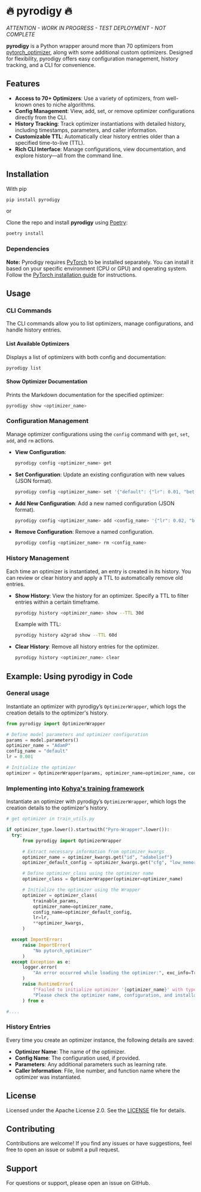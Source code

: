 
# 🔥 pyrodigy 🔥

*ATTENTION - WORK IN PROGRESS - TEST DEPLOYMENT - NOT COMPLETE*

**pyrodigy** is a Python wrapper around more than 70 optimizers from [pytorch_optimizer](https://github.com/kozistr/pytorch_optimizer), along with some additional custom optimizers. Designed for flexibility, pyrodigy offers easy configuration management, history tracking, and a CLI for convenience.

## Features
- **Access to 70+ Optimizers**: Use a variety of optimizers, from well-known ones to niche algorithms.
- **Config Management**: View, add, set, or remove optimizer configurations directly from the CLI.
- **History Tracking**: Track optimizer instantiations with detailed history, including timestamps, parameters, and caller information.
- **Customizable TTL**: Automatically clear history entries older than a specified time-to-live (TTL).
- **Rich CLI Interface**: Manage configurations, view documentation, and explore history—all from the command line.

## Installation

With pip
```bash
pip install pyrodigy
```

or

Clone the repo and install **pyrodigy** using [Poetry](https://python-poetry.org/):
```bash
poetry install
```

### Dependencies

**Note:** Pyrodigy requires [PyTorch](https://pytorch.org/get-started/locally/) to be installed separately. You can install it based on your specific environment (CPU or GPU) and operating system. Follow the [PyTorch installation guide](https://pytorch.org/get-started/locally/) for instructions.


## Usage
### CLI Commands
The CLI commands allow you to list optimizers, manage configurations, and handle history entries. 

#### List Available Optimizers
Displays a list of optimizers with both config and documentation:
```bash
pyrodigy list
```

#### Show Optimizer Documentation
Prints the Markdown documentation for the specified optimizer:
```bash
pyrodigy show <optimizer_name>
```

### Configuration Management
Manage optimizer configurations using the `config` command with `get`, `set`, `add`, and `rm` actions.

- **View Configuration**:
  ```bash
  pyrodigy config <optimizer_name> get
  ```
- **Set Configuration**: Update an existing configuration with new values (JSON format).
  ```bash
  pyrodigy config <optimizer_name> set '{"default": {"lr": 0.01, "beta": 0.9}}'
  ```
- **Add New Configuration**: Add a new named configuration (JSON format).
  ```bash
  pyrodigy config <optimizer_name> add <config_name> '{"lr": 0.02, "beta": 0.95}'
  ```
- **Remove Configuration**: Remove a named configuration.
  ```bash
  pyrodigy config <optimizer_name> rm <config_name>
  ```

### History Management
Each time an optimizer is instantiated, an entry is created in its history. You can review or clear history and apply a TTL to automatically remove old entries.

- **Show History**: View the history for an optimizer. Specify a TTL to filter entries within a certain timeframe.
  ```bash
  pyrodigy history <optimizer_name> show --TTL 30d
  ```
  Example with TTL:
  ```bash
  pyrodigy history a2grad show --TTL 60d
  ```
- **Clear History**: Remove all history entries for the optimizer.
  ```bash
  pyrodigy history <optimizer_name> clear
  ```

## Example: Using pyrodigy in Code

### General usage

Instantiate an optimizer with pyrodigy’s `OptimizerWrapper`, which logs the creation details to the optimizer's history.

```python
from pyrodigy import OptimizerWrapper

# Define model parameters and optimizer configuration
params = model.parameters()
optimizer_name = "AdamP"
config_name = "default"
lr = 0.001

# Initialize the optimizer
optimizer = OptimizerWrapper(params, optimizer_name=optimizer_name, config_name=config_name, lr=lr)
```


### Implementing into [Kohya's training framework]([http://bla](https://github.com/kohya-ss/sd-scripts))

Instantiate an optimizer with pyrodigy’s `OptimizerWrapper`, which logs the creation details to the optimizer's history.

```python
# get optimizer in train_utils.py

if optimizer_type.lower().startswith("Pyro-Wrapper".lower()):
  try:
      from pyrodigy import OptimizerWrapper

      # Extract necessary information from optimizer_kwargs
      optimizer_name = optimizer_kwargs.get("id", "adabelief")
      optimizer_default_config = optimizer_kwargs.get("cfg", "low_memory")

      # Define optimizer_class using the optimizer name
      optimizer_class = OptimizerWrapper(optimizer=optimizer_name)

      # Initialize the optimizer using the Wrapper
      optimizer = optimizer_class(
          trainable_params,
          optimizer_name=optimizer_name,
          config_name=optimizer_default_config,
          lr=lr,
          **optimizer_kwargs,
      )

  except ImportError:
      raise ImportError(
          "No pytorch_optimizer"
      )
  except Exception as e:
      logger.error(
          "An error occurred while loading the optimizer:", exc_info=True
      )
      raise RuntimeError(
          f"Failed to initialize optimizer '{optimizer_name}' with type '{optimizer_type}'. "
          "Please check the optimizer name, configuration, and installation."
      ) from e

#....
```

### History Entries
Every time you create an optimizer instance, the following details are saved:
- **Optimizer Name**: The name of the optimizer.
- **Config Name**: The configuration used, if provided.
- **Parameters**: Any additional parameters such as learning rate.
- **Caller Information**: File, line number, and function name where the optimizer was instantiated.

## License
Licensed under the Apache License 2.0. See the [LICENSE](LICENSE) file for details.

## Contributing
Contributions are welcome! If you find any issues or have suggestions, feel free to open an issue or submit a pull request.

## Support
For questions or support, please open an issue on GitHub.
